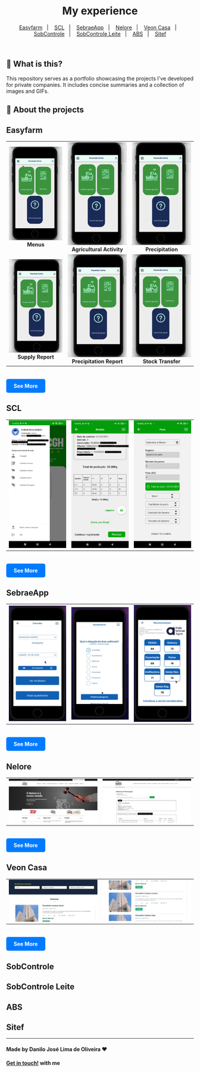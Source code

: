 <div align="center">

# My experience

</div>

<p align="center" direction="row">
  <a href="#easyfarm">Easyfarm</a>&nbsp;&nbsp;&nbsp;|&nbsp;&nbsp;&nbsp;
  <a href="#scl">SCL</a>&nbsp;&nbsp;&nbsp;|&nbsp;&nbsp;&nbsp;
  <a href="#sebraeapp">SebraeApp</a>&nbsp;&nbsp;&nbsp;|&nbsp;&nbsp;&nbsp;
  <a href="#nelore">Nelore</a>&nbsp;&nbsp;&nbsp;|&nbsp;&nbsp;&nbsp;
  <a href="#veon-casa">Veon Casa</a>&nbsp;&nbsp;&nbsp;|&nbsp;&nbsp;&nbsp;
  <a href="#sobcontrole">SobControle</a>&nbsp;&nbsp;&nbsp;|&nbsp;&nbsp;&nbsp;
  <a href="#sobcontrole-leite">SobControle Leite</a>&nbsp;&nbsp;&nbsp;|&nbsp;&nbsp;&nbsp;
  <a href="#abs">ABS</a>&nbsp;&nbsp;&nbsp;|&nbsp;&nbsp;&nbsp;
  <a href="#sitef">Sitef</a>
</p>

</br>

## :balloon: What is this?

This repository serves as a portfolio showcasing the projects I've developed for private companies. It includes concise summaries and a collection of images and GIFs.

## :iphone: About the projects

## Easyfarm

<table>
  <tr>
    <td align="center">
      <img src="./Easyfarm/assets/2_Menus.gif" alt="Menus" width="200"/><br/>
      <strong>Menus</strong>
    </td>
    <td align="center">
      <img src="./Easyfarm/assets/3_AtividadeAgricola.gif" alt="Atividade Agrícola" width="200"/><br/>
      <strong>Agricultural Activity</strong>
    </td>
    <td align="center">
      <img src="./Easyfarm/assets/8_Pluviometria.gif" alt="Pluviometria" width="200"/><br/>
      <strong>Precipitation</strong>
    </td>
  </tr>
  <tr>
    <td align="center">
      <img src="./Easyfarm/assets/9_RelatorioAbastecimento.gif" alt="Rel. Abastecimento" width="200"/><br/>
      <strong>Supply Report</strong>
    </td>
    <td align="center">
      <img src="./Easyfarm/assets/12_RelatorioPluvioMetria.gif" alt="Rel. Pluviometria" width="200"/><br/>
      <strong>Precipitation Report</strong>
    </td>
    <td align="center">
      <img src="./Easyfarm/assets/13_TransferenciaDeEstoque.gif" alt="Transferência de Estoque" width="200"/><br/>
      <strong>Stock Transfer</strong>
    </td>
  </tr>
</table>

<a href="https://github.com/Danilo-Js/My_Experience/blob/main/Easyfarm/info.md" style="display:inline-block;background-color:#007BFF;color:white;padding:10px 20px;text-align:center;text-decoration:none;border-radius:5px;font-weight:bold;margin-top:20px;">See More</a>

## SCL

<table>
  <tr>
    <td align="center">
      <a href="#">
        <img src="./SCL/assets/Drawer.jpg" alt="Component 1" width="200"/>
      </a>
    </td>
    <td align="center">
      <a href="#">
        <img src="./SCL/assets/Revisao.jpg" alt="Component 4" width="200"/>
      </a>
    </td>
    <td align="center">
      <a href="#">
        <img src="./SCL/assets/Parto.jpg" alt="Component 4" width="200"/>
      </a>
    </td>
  </tr>
</table>

<a href="https://github.com/Danilo-Js/My_Experience/blob/main/SCL/info.md" style="display:inline-block;background-color:#007BFF;color:white;padding:10px 20px;text-align:center;text-decoration:none;border-radius:5px;font-weight:bold;margin-top:20px;">See More</a>

## SebraeApp

<table>
  <tr>
    <td align="center">
      <a href="#">
        <img src="./Sebraeapp/assets/GerenciarFormulario.png" alt="Component 1" width="200"/>
      </a>
    </td>
    <td align="center">
      <a href="#">
        <img src="./Sebraeapp/assets/Pergunta.png" alt="Component 4" width="200"/>
      </a>
    </td>
    <td align="center">
      <a href="#">
        <img src="./Sebraeapp/assets/Resultado.png" alt="Component 4" width="200"/>
      </a>
    </td>
  </tr>
</table>

<a href="https://github.com/Danilo-Js/My_Experience/blob/main/Sebraeapp/info.md" style="display:inline-block;background-color:#007BFF;color:white;padding:10px 20px;text-align:center;text-decoration:none;border-radius:5px;font-weight:bold;margin-top:20px;">See More</a>

## Nelore

<table>
  <tr>
    <td align="center">
      <img src="./Nelore/assets/Home.png" alt="Home" width="600"/><br/>
    </td>
    <td align="center">
      <img src="./Nelore/assets/Resultados.png" alt="Resultados" width="600"/><br/>
    </td>
  </tr>
</table>

<a href="https://github.com/Danilo-Js/My_Experience/blob/main/Nelore/info.md" style="display:inline-block;background-color:#007BFF;color:white;padding:10px 20px;text-align:center;text-decoration:none;border-radius:5px;font-weight:bold;margin-top:20px;">See More</a>

## Veon Casa

<table>
  <tr>
    <td align="center">
      <img src="./Veon/assets/Home.png" alt="Home" width="600"/><br/>
    </td>
    <td align="center">
      <img src="./Veon/assets/Lista.png" alt="Lista" width="600"/><br/>
    </td>
  </tr>
</table>

<a href="https://github.com/Danilo-Js/My_Experience/blob/main/Veon/info.md" style="display:inline-block;background-color:#007BFF;color:white;padding:10px 20px;text-align:center;text-decoration:none;border-radius:5px;font-weight:bold;margin-top:20px;">See More</a>


## SobControle

## SobControle Leite

## ABS

## Sitef

---

#### Made by Danilo José Lima de Oliveira ♥ 
#### [Get in touch!](https://www.linkedin.com/in/danilo-js/) with me 
